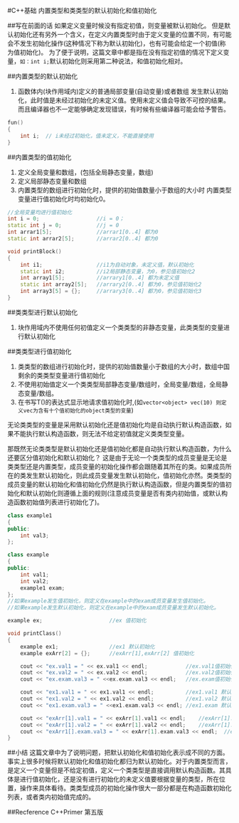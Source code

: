 #C++基础 内置类型和类类型的默认初始化和值初始化

##写在前面的话
如果定义变量时候没有指定初值，则变量被默认初始化。
但是默认初始化还有另外一个含义，在定义内置类型时由于定义变量的位置不同，有可能会不发生初始化操作(这种情况下称为默认初始化)，也有可能会给定一个初值(称为值初始化)。
为了便于说明，这篇文章中都是指在没有指定初值的情况下定义变量，`如：int i;`默认初始化则采用第二种说法，和值初始化相对。

##内置类型的默认初始化
1. 函数体内(块作用域内)定义的普通局部变量(自动变量)或者数组
发生默认初始化，此时值是未经过初始化的未定义值。使用未定义值会导致不可控的结果。而且编译器也不一定能够确定发现错误，有时候有些编译器可能会给予警告。
```c++
fun()
{
	int i;	// i未经过初始化，值未定义，不能直接使用
}
```

##内置类型的值初始化
1. 定义全局变量和数组，(包括全局静态变量，数组)
2. 定义局部静态变量和数组
3. 内置类型的数组进行初始化时，提供的初始值数量小于数组的大小时
内置类型变量进行值初始化时均初始化0。
```c++
//全局变量均进行值初始化
int i = 0;					//i = 0；
static int j = 0;			//j = 0
int arrar1[5];				//arrar1[0..4] 都为0
static int arrar2[5];		//arrar2[0..4] 都为0

void printBlock()
{
	int i1;					//i1为自动对象，未定义值，默认初始化
	static int i2;			//i2局部静态变量，为0，参见值初始化2
	int array1[5];			//arrary1[0..4] 都为未定义值
	static int array2[5];	//arrary2[0..4] 都为0，参见值初始化2
	int array3[5] = {};		//arrary3[0..4] 都为0，参见值初始化3
}
```

##类类型进行默认初始化
1. 块作用域内不使用任何初值定义一个类类型的非静态变量，此类类型的变量进行默认初始化

##类类型进行值初始化
1. 类类型的数组进行初始化时，提供的初始值数量小于数组的大小时，数组中国剩余的类类型变量进行值初始化
2. 不使用初始值定义一个类类型局部静态变量/数组时，全局变量/数组，全局静态变量/数组。
3. 在书写T()的表达式显示地请求值初始化时,(如`vector<object> vec(10) 则定义vec为含有十个值初始化的object类型的变量`)

无论类类型的变量是采用默认初始化还是值初始化均是自动执行默认构造函数，如果不能执行默认构造函数，则无法不给定初值就定义类类型变量。

那既然无论类类型是默认初始化还是值初始化都是自动执行默认构造函数，为什么还要区分值初始化和默认初始化？
这是由于无论一个类类型的成员变量是无论是类类型还是内置类型，成员变量的初始化操作都会跟随着其所在的类。如果成员所在的类发生默认初始化，则此成员变量发生默认初始化，值初始化亦然。类类型的成员变量的默认初始化和值初始化仍然是执行默认构造函数，但是内置类型的值初始化和默认初始化则遵循上面的规则(注意成员变量是否有类内初始值，或默认构造函数初始值列表进行初始化了)。

```c++
class example1
{
public:
	int val3;
};

class example
{
public:
	int val1;
	int val2;
	example1 exam;
};
//如果example发生值初始化，则定义在example中的exam成员变量发生值初始化。
//如果example发生默认初始化，则定义在example中的exam成员变量发生默认初始化。

example ex;						//ex 值初始化

void printClass()
{
	example ex1;				//ex1 默认初始化										
	example exArr[2] = {};		//exArr[1],exArr[2] 值初始化

	cout << "ex.val1 = " << ex.val1 << endl;			//ex.val1值初始化 为0
	cout << "ex.val2 = " << ex.val2 << endl;			//ex.val2值初始化 为0
	cout << "ex.exam.val3 = " <<ex.exam.val3 << endl;	//ex.exam值初始化 ex.exam.val3值初始化 为0

	cout << "ex1.val1 = " << ex1.val1 << endl;			//ex1.val1 默认初始化 未定义值
	cout << "ex1.val2 = " << ex1.val2 << endl;			//ex1.val2 默认初始化 未定义值
	cout << "ex1.exam.val3 = " <<ex1.exam.val3 << endl;	//ex1.exam 默认初始化 ex1.exam.val3 默认初始化 未定义值

	cout << "exArr[1].val1 = " << exArr[1].val1 << endl;	//exArr[1].val1值初始化 为0
	cout << "exArr[1].val2 = " << exArr[1].val2 << endl;	//exArr[1].val2值初始化 为0
	cout << "exArr1[].exam.val3 = " << exArr[1].exam.val3 << endl;	//exArr[1].exam值初始化 exArr[1].exam.val3值初始化 为0
}
```

##小结
这篇文章中为了说明问题，把默认初始化和值初始化表示成不同的方面。事实上很多时候将默认初始化和值初始化都归为默认初始化。对于内置类型而言，是定义一个变量但是不给定初值，定义一个类类型是直接调用默认构造函数。其具体是进行值初始化，还是没有进行初始化的未定义值要根据变量的类型，所在位置，操作来具体看待。类类型成员的初始化操作很大一部分都是在构造函数初始化列表，或者类内初始值完成的。

##Recference
C++Primer 第五版